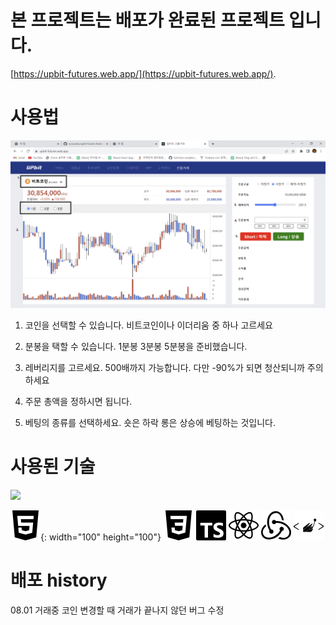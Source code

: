# 본 프로젝트는 배포가 완료된 프로젝트 입니다.
[https://upbit-futures.web.app/](https://upbit-futures.web.app/).

# 사용법

 ![실행화면](./src/images/upbitFutures.png)
 
 1. 코인을 선택할 수 있습니다. 비트코인이나 이더리움 중 하나 고르세요

 2. 분봉을 택할 수 있습니다. 1분봉 3분봉 5분봉을 준비했습니다.

 3. 레버리지를 고르세요. 500배까지 가능합니다. 다만 -90%가 되면 청산되니까 주의하세요

 4. 주문 총액을 정하시면 됩니다.

 5. 베팅의 종류를 선택하세요. 숏은 하락 롱은 상승에 베팅하는 것입니다.

# 사용된 기술

<img src="https://img.shields.io/badge/표시할이름-색상?style=for-the-badge&logo=기술스택아이콘&logoColor=white">

 ![실행화면](./src/images/html5.svg){: width="100" height="100"}
 ![실행화면](./src/images/css3.svg)
 ![실행화면](./src/images/typescript.svg)
 ![실행화면](./src/images/react.svg)
 ![실행화면](./src/images/redux.svg)
 ![실행화면](./src/images/styledcomponents.svg)

# 배포 history

08.01 거래중 코인 변경할 때 거래가 끝나지 않던 버그 수정
